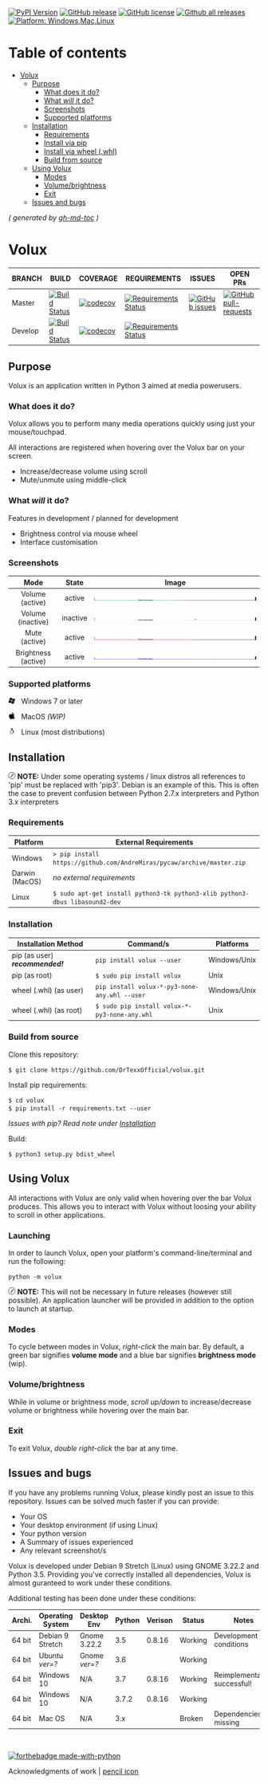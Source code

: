 [![PyPI Version](https://img.shields.io/pypi/v/volux.svg)](https://pypi.python.org/pypi/volux/)
[![GitHub release](https://img.shields.io/github/release-pre/drtexxofficial/volux.svg)](https://GitHub.com/DrTexxOfficial/volux/releases/)
[![GitHub license](https://img.shields.io/github/license/DrTexxOfficial/volux.svg?branch=master)](https://github.com/DrTexxOfficial/volux/blob/master/LICENSE)
[![Github all releases](https://img.shields.io/github/downloads/DrTexxOfficial/volux/total.svg)](https://GitHub.com/DrTexxOfficial/volux/releases/)
[![Platform: Windows,Mac,Linux](https://img.shields.io/badge/Platform-Windows%20%7C%20Mac%20%7C%20Linux-blue.svg)](#)

Table of contents
=================
<!--ts-->
   * [Volux](#volux)
      * [Purpose](#purpose)
         * [What does it do?](#what-does-it-do)
         * [What <em>will</em> it do?](#what-will-it-do)
         * [Screenshots](#screenshots)
         * [Supported platforms](#supported-platforms)
      * [Installation](#installation)
         * [Requirements](#requirements)
         * [Install via pip](#install-via-pip)
         * [Install via wheel (.whl)](#install-via-wheel-whl)
         * [Build from source](#build-from-source)
      * [Using Volux](#using-volux)
         * [Modes](#modes)
         * [Volume/brightness](#volumebrightness)
         * [Exit](#exit)
      * [Issues and bugs](#issues-and-bugs)
<!--te-->
_( generated by [gh-md-toc](https://github.com/ekalinin/github-markdown-toc) )_

# Volux 
| BRANCH  | BUILD | COVERAGE | REQUIREMENTS | ISSUES | OPEN PRs |
| ---     | ---          | ---      | ---          | ---    | ---      |
| Master  | [![Build Status](https://travis-ci.org/DrTexxOfficial/volux.svg?branch=master)](https://travis-ci.org/DrTexxOfficial/volux) | [![codecov](https://codecov.io/gh/DrTexxOfficial/volux/branch/master/graph/badge.svg)](https://codecov.io/gh/DrTexxOfficial/volux) | [![Requirements Status](https://requires.io/github/DrTexxOfficial/volux/requirements.svg?branch=master)](https://requires.io/github/DrTexxOfficial/volux/requirements/?branch=master) | [![GitHub issues](https://img.shields.io/github/issues/DrTexxOfficial/volux.svg?branch=master)](https://GitHub.com/DrTexxOfficial/volux/issues/) | [![GitHub pull-requests](https://img.shields.io/github/issues-pr/DrTexxOfficial/volux.svg?branch=master)](https://GitHub.com/DrTexxOfficial/volux/pull/) |
| Develop | [![Build Status](https://travis-ci.org/DrTexxOfficial/volux.svg?branch=develop)](https://travis-ci.org/DrTexxOfficial/volux) | [![codecov](https://codecov.io/gh/DrTexxOfficial/volux/branch/develop/graph/badge.svg)](https://codecov.io/gh/DrTexxOfficial/volux) | [![Requirements Status](https://requires.io/github/DrTexxOfficial/volux/requirements.svg?branch=develop)](https://requires.io/github/DrTexxOfficial/volux/requirements/?branch=develop)


## Purpose
Volux is an application written in Python 3 aimed at media powerusers.

### What does it do?
Volux allows you to perform many media operations quickly using just your mouse/touchpad.

All interactions are registered when hovering over the Volux bar on your screen.

- Increase/decrease volume using scroll
- Mute/unmute using middle-click

### What _will_ it do?
Features in development / planned for development
- Brightness control via mouse wheel
- Interface customisation

### Screenshots

| Mode                | State    | Image |
| :---:               | :---:    | :---: |
| Volume (active)     | active   | <img src="docs/volume-active.jpg"/> |
| Volume (inactive)   | inactive | <img src="docs/volume-inactive.jpg"/> |
| Mute (active)       | active   | <img src="docs/mute-active.jpg"/> |
| Brightness (active) | active   | <img src="docs/brightness-active.jpg"/> |

### Supported platforms

<img src="docs/Platform_Windows.svg" width="14pt"/>&nbsp;&nbsp; Windows 7 or later

<img src="docs/Platform_Mac.svg" width="14pt"/>&nbsp;&nbsp; MacOS _(WIP)_

<img src="docs/Platform_Linux.svg" width="14pt"/>&nbsp;&nbsp; Linux (most distributions)

## Installation
<img src="docs/note-icon.svg" width="14pt"/> **NOTE:** Under some operating systems / linux distros all references to 'pip' must be replaced with 'pip3'. Debian is an example of this. This is often the case to prevent confusion between Python 2.7.x interpreters and Python 3.x interpreters

### Requirements
| Platform       | External Requirements      |
| ---            | ---                        |
| Windows        | ```> pip install https://github.com/AndreMiras/pycaw/archive/master.zip``` |
| Darwin (MacOS) | _no external requirements_ |
| Linux          | ```$ sudo apt-get install python3-tk python3-xlib python3-dbus libasound2-dev``` |

### Installation
| Installation Method                | Command/s                                           | Platforms
| ---                                | ---                                                 | ---
| pip (as user) ***recommended!***   | ```pip install volux --user```                      | Windows/Unix
| pip (as root)                      | ```$ sudo pip install volux```                      | Unix
| wheel (.whl) (as user)             | ```pip install volux-*-py3-none-any.whl --user```   | Windows/Unix
| wheel (.whl) (as root)             | ```$ sudo pip install volux-*-py3-none-any.whl```   | Unix

### Build from source
Clone this repository:

    $ git clone https://github.com/DrTexxOfficial/volux.git

Install pip requirements:

    $ cd volux
    $ pip install -r requirements.txt --user
    
_Issues with pip? Read note under [Installation](#installation)_

Build:

    $ python3 setup.py bdist_wheel

## Using Volux
All interactions with Volux are only valid when hovering over the bar Volux produces. This allows you to interact with Volux without loosing your ability to scroll in other applications.

### Launching
In order to launch Volux, open your platform's command-line/terminal and run the following:

    python -m volux

<img src="docs/note-icon.svg" width="14pt"/> **NOTE:** This will not be necessary in future releases (however still possible). An application launcher will be provided in addition to the option to launch at startup.

### Modes
To cycle between modes in Volux, _right-click_ the main bar. By default, a green bar signifies **volume mode** and a blue bar signifies **brightness mode** (wip).

### Volume/brightness
While in volume or brightness mode, _scroll up/down_ to increase/decrease volume or brightness while hovering over the main bar.

### Exit
To exit Volux, _double right-click_ the bar at any time.

## Issues and bugs
If you have any problems running Volux, please kindly post an issue to this repository. Issues can be solved much faster if you can provide:

- Your OS
- Your desktop environment (if using Linux)
- Your python version
- A Summary of issues experienced
- Any relevant screenshot/s

Volux is developed under Debian 9 Stretch (Linux) using GNOME 3.22.2 and Python 3.5. Providing you've correctly installed all dependencies, Volux is almost guranteed to work under these conditions.

Additional testing has been done under these conditions:

| Archi. | Operating System | Desktop Env   | Python | Verison | Status  | Notes                        |
| ---    | ---              | ---           | ---    | ---     | ---     | ---                          |
| 64 bit | Debian 9 Stretch | Gnome 3.22.2  | 3.5    | 0.8.16  | Working | Development conditions       |
| 64 bit | Ubuntu _ver=?_   | Gnome _ver=?_ | 3.6    |         | Working |                              |
| 64 bit | Windows 10       | N/A           | 3.7    | 0.8.16  | Working | Reimplementation successful! |
| 64 bit | Windows 10       | N/A           | 3.7.2  | 0.8.16  | Working |                              |
| 64 bit | Mac OS           | N/A           | 3.x    |         | Broken  | Dependencies missing         |

<br/>

[![forthebadge made-with-python](http://ForTheBadge.com/images/badges/made-with-python.svg)](https://www.python.org/)

Acknowledgments of work | [pencil icon](https://www.flaticon.com/free-icon/pencil-writing-tool-symbol-in-circular-button-outline_54602)
